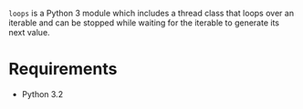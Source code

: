 `loops` is a Python 3 module which includes a thread class that loops over an iterable and can be stopped while waiting for the iterable to generate its next value.

Requirements
============

*   Python 3.2
